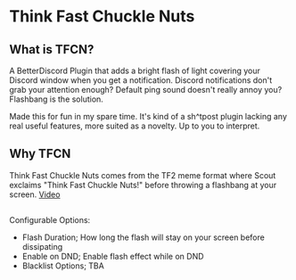 # Think Fast Chuckle Nuts

## What is TFCN?
A BetterDiscord Plugin that adds a bright flash of light covering your Discord window when you get a notification.
Discord notifications don't grab your attention enough? Default ping sound doesn't really annoy you?
Flashbang is the solution.

Made this for fun in my spare time. It's kind of a sh^tpost plugin lacking any real useful features, more suited as a novelty. Up to you to interpret.

## Why TFCN
Think Fast Chuckle Nuts comes from the TF2 meme format where Scout exclaims "Think Fast Chuckle Nuts!" before throwing a flashbang at your screen. [Video](https://www.youtube.com/watch?v=QOhmcbfwxnA&ab_channel=BrinsoTheFox)

##
Configurable Options:
- Flash Duration; How long the flash will stay on your screen before dissipating
- Enable on DND; Enable flash effect while on DND
- Blacklist Options; TBA
